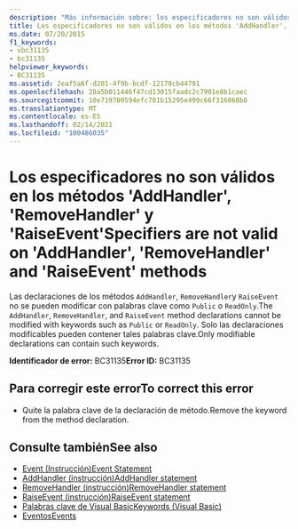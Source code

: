 ```yaml
---
description: "Más información sobre: los especificadores no son válidos en los métodos ' AddHandler ', ' RemoveHandler ' y ' RaiseEvent '"
title: Los especificadores no son válidos en los métodos 'AddHandler', 'RemoveHandler' y 'RaiseEvent'
ms.date: 07/20/2015
f1_keywords:
- vbc31135
- bc31135
helpviewer_keywords:
- BC31135
ms.assetid: 2eaf5a6f-d201-4f9b-bcdf-12170cb44791
ms.openlocfilehash: 28a5b011446f47cd13015faadc2c7901e8b1caec
ms.sourcegitcommit: 10e719780594efc781b15295e499c66f316068b8
ms.translationtype: MT
ms.contentlocale: es-ES
ms.lasthandoff: 02/14/2021
ms.locfileid: "100486035"
---
```

# <a name="specifiers-are-not-valid-on-addhandler-removehandler-and-raiseevent-methods"></a><span data-ttu-id="2b978-103">Los especificadores no son válidos en los métodos 'AddHandler', 'RemoveHandler' y 'RaiseEvent'</span><span class="sxs-lookup"><span data-stu-id="2b978-103">Specifiers are not valid on 'AddHandler', 'RemoveHandler' and 'RaiseEvent' methods</span></span>

<span data-ttu-id="2b978-104">Las declaraciones de los métodos `AddHandler`, `RemoveHandler`y `RaiseEvent` no se pueden modificar con palabras clave como `Public` o `ReadOnly`.</span><span class="sxs-lookup"><span data-stu-id="2b978-104">The `AddHandler`, `RemoveHandler`, and `RaiseEvent` method declarations cannot be modified with keywords such as `Public` or `ReadOnly`.</span></span> <span data-ttu-id="2b978-105">Solo las declaraciones modificables pueden contener tales palabras clave.</span><span class="sxs-lookup"><span data-stu-id="2b978-105">Only modifiable declarations can contain such keywords.</span></span>  
  
 <span data-ttu-id="2b978-106">**Identificador de error:** BC31135</span><span class="sxs-lookup"><span data-stu-id="2b978-106">**Error ID:** BC31135</span></span>  
  
## <a name="to-correct-this-error"></a><span data-ttu-id="2b978-107">Para corregir este error</span><span class="sxs-lookup"><span data-stu-id="2b978-107">To correct this error</span></span>  
  
- <span data-ttu-id="2b978-108">Quite la palabra clave de la declaración de método.</span><span class="sxs-lookup"><span data-stu-id="2b978-108">Remove the keyword from the method declaration.</span></span>  
  
## <a name="see-also"></a><span data-ttu-id="2b978-109">Consulte también</span><span class="sxs-lookup"><span data-stu-id="2b978-109">See also</span></span>

- [<span data-ttu-id="2b978-110">Event (Instrucción)</span><span class="sxs-lookup"><span data-stu-id="2b978-110">Event Statement</span></span>](../language-reference/statements/event-statement.md)
- [<span data-ttu-id="2b978-111">AddHandler (instrucción)</span><span class="sxs-lookup"><span data-stu-id="2b978-111">AddHandler statement</span></span>](../language-reference/statements/addhandler-statement.md)
- [<span data-ttu-id="2b978-112">RemoveHandler (instrucción)</span><span class="sxs-lookup"><span data-stu-id="2b978-112">RemoveHandler statement</span></span>](../language-reference/statements/removehandler-statement.md)
- [<span data-ttu-id="2b978-113">RaiseEvent (instrucción)</span><span class="sxs-lookup"><span data-stu-id="2b978-113">RaiseEvent statement</span></span>](../language-reference/statements/raiseevent-statement.md)
- [<span data-ttu-id="2b978-114">Palabras clave de Visual Basic</span><span class="sxs-lookup"><span data-stu-id="2b978-114">Keywords (Visual Basic)</span></span>](../language-reference/keywords/index.md)
- [<span data-ttu-id="2b978-115">Eventos</span><span class="sxs-lookup"><span data-stu-id="2b978-115">Events</span></span>](../programming-guide/language-features/events/index.md)
